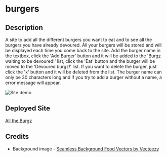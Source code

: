 # burgers

## Description
A site to add all the different burgers you want to eat and to see all the burgers you have already devoured. All your burgers will be stored and will be displayed each time you come back to the site. Add the burger name in the textbox, click the 'Add Burger' button and it will be added to the 'Burgz waiting to be devoured!' list, click the 'Eat' button and the burger will be moved to the 'Devoured burgz!' list. If you want to delete the burger, just click the 'x' button and it will be deleted from the list. The burger name can only be 30 characters long and if you try to add a burger without a name, a error message will appear.

![Site demo](./app/public/assets/img/demo.gif)

## Deployed Site
[All the Burgz](https://alltheburgz.herokuapp.com/)

## Credits
* Background image - [Seamless Background Food Vectors by Vecteezy](https://www.vecteezy.com/free-vector/seamless-background-food)